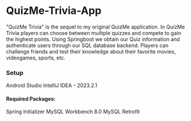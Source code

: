 # QuizMe-Trivia-App

"QuizMe Trivia" is the sequel to my original QuizMe application. In QuizMe Trivia players can choose between muiltple quizzes and compete to gain the highest points. Using Springboot we obtain our Quiz information and authenticate users through our SQL database backend. Players can challenge friends and test their knowledge about their favorite movies, videogames, sports, etc.

### Setup
Android Studio
IntelliJ IDEA - 2023.2.1

#### Required Packages:
Spring Initializer
MySQL Workbench 8.0 
MySQL
Retrofit
